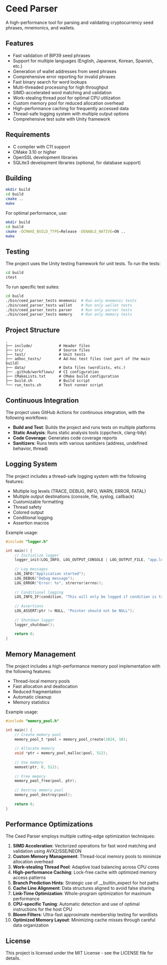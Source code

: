 # Ceed Parser

A high-performance tool for parsing and validating cryptocurrency seed phrases, mnemonics, and wallets.

## Features

- Fast validation of BIP39 seed phrases
- Support for multiple languages (English, Japanese, Korean, Spanish, etc.)
- Generation of wallet addresses from seed phrases
- Comprehensive error reporting for invalid phrases
- Fast binary search for word lookups
- Multi-threaded processing for high throughput
- SIMD-accelerated word matching and validation
- Work-stealing thread pool for optimal CPU utilization
- Custom memory pool for reduced allocation overhead
- High-performance caching for frequently accessed data
- Thread-safe logging system with multiple output options
- Comprehensive test suite with Unity framework

## Requirements

- C compiler with C11 support
- CMake 3.10 or higher
- OpenSSL development libraries
- SQLite3 development libraries (optional, for database support)

## Building

```bash
mkdir build
cd build
cmake ..
make
```

For optimal performance, use:

```bash
mkdir build
cd build
cmake -DCMAKE_BUILD_TYPE=Release -DENABLE_NATIVE=ON ..
make
```

## Testing

The project uses the Unity testing framework for unit tests. To run the tests:

```bash
cd build
ctest
```

To run specific test suites:

```bash
cd build
./bin/ceed_parser_tests mnemonic  # Run only mnemonic tests
./bin/ceed_parser_tests wallet    # Run only wallet tests
./bin/ceed_parser_tests parser    # Run only parser tests
./bin/ceed_parser_tests memory    # Run only memory tests
```

## Project Structure

```
.
├── include/            # Header files
├── src/                # Source files
├── test/               # Unit tests
├── adhoc_tests/        # Ad-hoc test files (not part of the main build)
├── data/               # Data files (wordlists, etc.)
├── .github/workflows/  # CI configuration
├── CMakeLists.txt      # CMake build configuration
├── build.sh            # Build script
└── run_tests.sh        # Test runner script
```

## Continuous Integration

The project uses GitHub Actions for continuous integration, with the following workflows:

- **Build and Test**: Builds the project and runs tests on multiple platforms
- **Static Analysis**: Runs static analysis tools (cppcheck, clang-tidy)
- **Code Coverage**: Generates code coverage reports
- **Sanitizers**: Runs tests with various sanitizers (address, undefined behavior, thread)

## Logging System

The project includes a thread-safe logging system with the following features:

- Multiple log levels (TRACE, DEBUG, INFO, WARN, ERROR, FATAL)
- Multiple output destinations (console, file, syslog, callback)
- Customizable formatting
- Thread safety
- Colored output
- Conditional logging
- Assertion macros

Example usage:

```c
#include "logger.h"

int main() {
    // Initialize logger
    logger_init(LOG_INFO, LOG_OUTPUT_CONSOLE | LOG_OUTPUT_FILE, "app.log");
    
    // Log messages
    LOG_INFO("Application started");
    LOG_DEBUG("Debug message");
    LOG_ERROR("Error: %s", strerror(errno));
    
    // Conditional logging
    LOG_INFO_IF(condition, "This will only be logged if condition is true");
    
    // Assertions
    LOG_ASSERT(ptr != NULL, "Pointer should not be NULL");
    
    // Shutdown logger
    logger_shutdown();
    
    return 0;
}
```

## Memory Management

The project includes a high-performance memory pool implementation with the following features:

- Thread-local memory pools
- Fast allocation and deallocation
- Reduced fragmentation
- Automatic cleanup
- Memory statistics

Example usage:

```c
#include "memory_pool.h"

int main() {
    // Create memory pool
    memory_pool_t *pool = memory_pool_create(1024, 10);
    
    // Allocate memory
    void *ptr = memory_pool_malloc(pool, 512);
    
    // Use memory
    memset(ptr, 0, 512);
    
    // Free memory
    memory_pool_free(pool, ptr);
    
    // Destroy memory pool
    memory_pool_destroy(pool);
    
    return 0;
}
```

## Performance Optimizations

The Ceed Parser employs multiple cutting-edge optimization techniques:

1. **SIMD Acceleration**: Vectorized operations for fast word matching and validation using AVX2/SSE/NEON
2. **Custom Memory Management**: Thread-local memory pools to minimize allocation overhead
3. **Work-stealing Thread Pool**: Adaptive load balancing across CPU cores
4. **High-performance Caching**: Lock-free cache with optimized memory access patterns
5. **Branch Prediction Hints**: Strategic use of __builtin_expect for hot paths
6. **Cache Line Alignment**: Data structures aligned to avoid false sharing
7. **Link-Time Optimization**: Whole-program optimization for maximum performance
8. **CPU-specific Tuning**: Automatic detection and use of optimal instructions for the host CPU
9. **Bloom Filters**: Ultra-fast approximate membership testing for wordlists
10. **Optimized Memory Layout**: Minimizing cache misses through careful data organization

## License

This project is licensed under the MIT License - see the LICENSE file for details.
